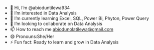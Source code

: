 - 👋 Hi, I’m @abioduntilewa934
- 👀 I’m interested in Data Analysis
- 🌱 I’m currently learning Excel, SQL, Power Bi, Phyton, Power Query
- 💞️ I’m looking to collaborate on Data Analysis
- 📫 How to reach me abiodunolatilewa@gmail.com
- 😄 Pronouns:She/Her
- ⚡ Fun fact: Ready to learn and grow in Data Analysis

<!---
abioduntilewa934/abioduntilewa934 is a ✨ special ✨ repository because its `README.md` (this file) appears on your GitHub profile.
You can click the Preview link to take a look at your changes.
--->
